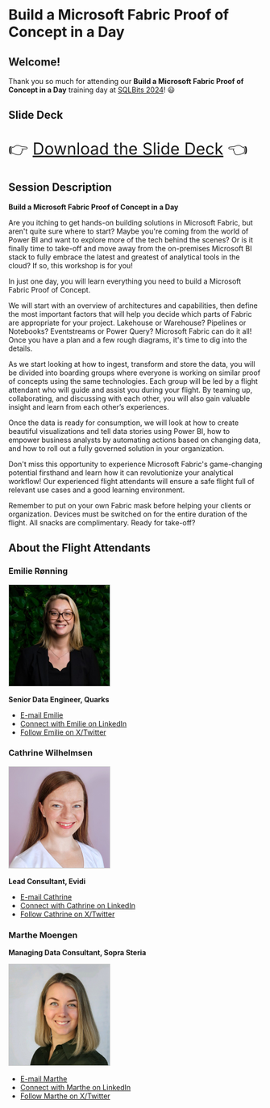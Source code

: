 # Build a Microsoft Fabric Proof of Concept in a Day



## Welcome!

Thank you so much for attending our **Build a Microsoft Fabric Proof of Concept in a Day** training day at [SQLBits 2024](https://sqlbits.com/)! 😃



## Slide Deck

<div style="font-size: 2rem">

👉 [Download the Slide Deck](<Slides/SQLBits - Fabric PoC - Marthe Emilie Cathrine.pptx>) 👈

</div>



## Session Description

**Build a Microsoft Fabric Proof of Concept in a Day**

Are you itching to get hands-on building solutions in Microsoft Fabric, but aren't quite sure where to start? Maybe you're coming from the world of Power BI and want to explore more of the tech behind the scenes? Or is it finally time to take-off and move away from the on-premises Microsoft BI stack to fully embrace the latest and greatest of analytical tools in the cloud? If so, this workshop is for you!

In just one day, you will learn everything you need to build a Microsoft Fabric Proof of Concept.

We will start with an overview of architectures and capabilities, then define the most important factors that will help you decide which parts of Fabric are appropriate for your project. Lakehouse or Warehouse? Pipelines or Notebooks? Eventstreams or Power Query? Microsoft Fabric can do it all! Once you have a plan and a few rough diagrams, it's time to dig into the details.

As we start looking at how to ingest, transform and store the data, you will be divided into boarding groups where everyone is working on similar proof of concepts using the same technologies. Each group will be led by a flight attendant who will guide and assist you during your flight. By teaming up, collaborating, and discussing with each other, you will also gain valuable insight and learn from each other’s experiences.

Once the data is ready for consumption, we will look at how to create beautiful visualizations and tell data stories using Power BI, how to empower business analysts by automating actions based on changing data, and how to roll out a fully governed solution in your organization.

Don't miss this opportunity to experience Microsoft Fabric's game-changing potential firsthand and learn how it can revolutionize your analytical workflow! Our experienced flight attendants will ensure a safe flight full of relevant use cases and a good learning environment.

Remember to put on your own Fabric mask before helping your clients or organization. Devices must be switched on for the entire duration of the flight. All snacks are complimentary. Ready for take-off?



## About the Flight Attendants

### Emilie Rønning

<img src="Speakers/Emilie.jpg" width="200" alt="Emilie Rønning smiling." style="border: 1px solid #ccc;" />

**Senior Data Engineer, Quarks**

- [E-mail Emilie](mailto:emilie@fabricfebruary.com)
- [Connect with Emilie on LinkedIn](https://www.linkedin.com//in/emilie-ronning)
- [Follow Emilie on X/Twitter](https://twitter.com/emilieronning)

### Cathrine Wilhelmsen

<img src="Speakers/Cathrine.jpg" width="200" alt="Cathrine Wilhelmsen smiling." style="border: 1px solid #ccc;" />

**Lead Consultant, Evidi**

- [E-mail Cathrine](mailto:cathrine@fabricfebruary.com)
- [Connect with Cathrine on LinkedIn](https://www.linkedin.com/in/cathrinewilhelmsen)
- [Follow Cathrine on X/Twitter](https://twitter.com/cathrinew)


### Marthe Moengen

**Managing Data Consultant, Sopra Steria**

<img src="Speakers/Marthe.jpg" width="200" alt="Marthe Moengen smiling." style="border: 1px solid #ccc;" />

- [E-mail Marthe](mailto:marthe@fabricfebruary.com)
- [Connect with Marthe on LinkedIn](https://www.linkedin.com//in/marthemoengen)
- [Follow Marthe on X/Twitter](https://twitter.com/mmoengen)

